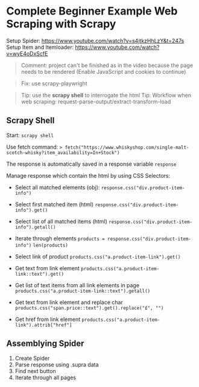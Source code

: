 # Complete Beginner Example Web Scraping with Scrapy
Setup Spider: https://www.youtube.com/watch?v=s4jtkzHhLzY&t=247s
Setup Item and Itemloader: https://www.youtube.com/watch?v=wyE4oDxScfE

> Comment: project can't be finished as in the video because the page needs to be rendered (Enable JavaScript and cookies to continue)

>Fix: use scrapy-playwright

> Tip: use the **scrapy shell** to interrogate the html 
> Tip: Workflow when web scraping: request-parse-output/extract-transform-load

## Scrapy Shell
Start:
`scrapy shell`

Use fetch command:
`> fetch("https://www.whiskyshop.com/single-malt-scotch-whisky?item_availability=In+Stock")`

The response is automatically saved in a response variable 
`response`

Manage response which contain the html by using CSS Selectors:
- Select all matched elements (obj):
`response.css("div.product-item-info")`

- Select first matched item (html) 
`response.css("div.product-item-info").get()` 

- Select list of all matched items (html)
`response.css("div.product-item-info").getall()` 

- Iterate through elements
`products = response.css("div.product-item-info")`
`len(products)`

- Select link of product
`products.css("a.product-item-link").get()`

- Get text from link element
`products.css("a.product-item-link::text").get()`

- Get list of text items from all link elements in page
`products.css("a.product-item-link::text").getall()`

- Get text from link element and replace char
`products.css("span.price::text").get().replace("£", "")`

- Get href from link element
`products.css("a.product-item-link").attrib["href"]`


## Assemblying Spider
1. Create Spider
2. Parse response using .supra data
3. Find next button
4. Iterate through all pages

